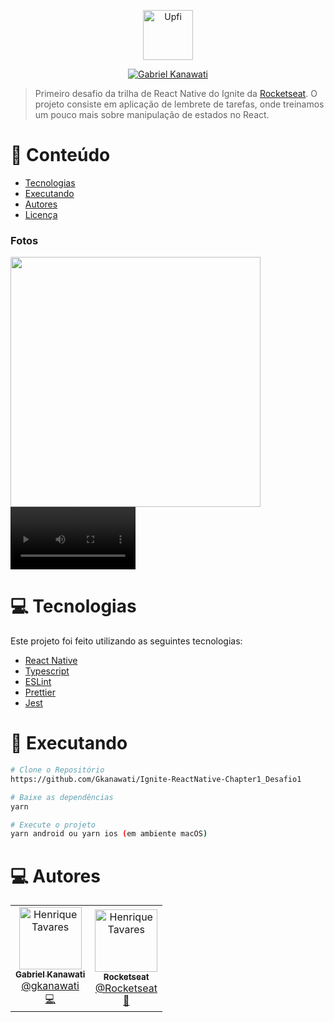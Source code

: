 <p align="center">
   <img src="https://user-images.githubusercontent.com/87530595/194120302-26dcb139-603e-4357-9287-689ace2a8bb5.png" alt="Upfi" width="80"/>
</p>

<p align="center">
   <a href="https://www.linkedin.com/in/gabrielkanawati/">
      <img alt="Gabriel Kanawati" src="https://img.shields.io/badge/-Gabriel%20Kanawati-8257E5?style=flat&logo=Linkedin&logoColor=white" />
   </a>
</p>

> Primeiro desafio da trilha de React Native do Ignite da [Rocketseat](https://github.com/Rocketseat). O projeto consiste em aplicação de lembrete de tarefas, onde treinamos um pouco mais sobre manipulação de estados no React.

# :pushpin: Conteúdo

- [Tecnologias](#computer-tecnologias)
- [Executando](#construction_worker-executando)
- [Autores](#computer-autores)
- [Licença](#closed_book-licença)

### Fotos

<div>
   <img src="https://user-images.githubusercontent.com/87530595/194120053-66a8573e-2b76-4234-90e5-decd71164a92.png" width="400px" />
   <video width="200px" controls>
   <source src="https://user-images.githubusercontent.com/87530595/194120011-9f383315-6bc6-4181-a5d4-b714ce15deee.mp4" type="video/mp4">
   </video>
</div>

# :computer: Tecnologias

Este projeto foi feito utilizando as seguintes tecnologias:

- [React Native](https://reactnative.dev/)
- [Typescript](https://www.typescriptlang.org/)
- [ESLint](https://eslint.org/)
- [Prettier](https://prettier.io/)
- [Jest](https://jestjs.io/pt-BR/)

# :construction_worker: Executando

```bash
# Clone o Repositório
https://github.com/Gkanawati/Ignite-ReactNative-Chapter1_Desafio1
```

```bash
# Baixe as dependências
yarn
```

```bash
# Execute o projeto
yarn android ou yarn ios (em ambiente macOS)
```

# :computer: Autores

<table>
  <tr>
    <td align="center">
      <a href="https://github.com/Gkanawati">
        <img src="https://github.com/Gkanawati.png" width="100px;" alt="Henrique Tavares"/>
        <br />
        <sub>
          <b>Gabriel Kanawati</b>
        </sub>
       </a>
       <br />
       <a href="https://www.linkedin.com/in/gabrielkanawati/" title="Linkedin">@gkanawati</a>
       <br />
       <a href="https://github.com/Gkanawati/Ignite-ReactNative-Chapter1_Desafio1/commits?author=Gkanawati" title="Code">💻</a>
    </td>
    <td align="center">
      <a href="https://github.com/Gkanawati">
        <img src="https://avatars0.githubusercontent.com/u/28929274?s=200&v=4" width="100px;" alt="Henrique Tavares"/>
        <br />
        <sub>
          <b>Rocketseat</b>
        </sub>
       </a>
       <br />
       <a href="https://github.com/Rocketseat" title="Linkedin">@Rocketseat</a>
       <br />
       <a href="https://github.com/Gkanawati/Ignite-ReactNative-Chapter1_Desafio1/commits?author=Gkanawati" title="Creators">🚀</a>
    </td>
  </tr>
</table>
